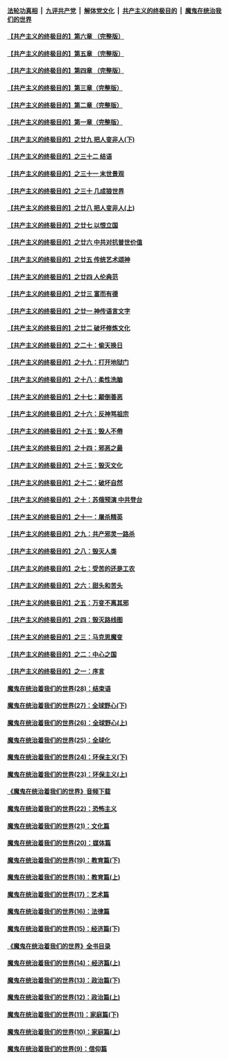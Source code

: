 

####  [法轮功真相](../../../../basic/blob/master/README.md?t=05120331) &nbsp;|&nbsp; [九评共产党](../../../../9ping.md/blob/master/README.md?t=05120331) &nbsp;|&nbsp; [解体党文化](../../../../jtdwh.md/blob/master/README.md?t=05120331)  &nbsp;|&nbsp; [共产主义的终极目的](../../../../gczydzjmd.md/blob/master/README.md?t=05120331) &nbsp;|&nbsp; [魔鬼在统治我们的世界](../../../../mgztzwmdsj.md/blob/master/README.md?t=05120331) 

#### [【共产主义的终极目的】第六章 （完整版）](../pages/nsc422/n11428913.md?t=05120331) 

#### [【共产主义的终极目的】第五章 （完整版）](../pages/nsc422/n11428912.md?t=05120331) 

#### [【共产主义的终极目的】第四章 （完整版）](../pages/nsc422/n11428907.md?t=05120331) 

#### [【共产主义的终极目的】第三章（完整版）](../pages/nsc422/n11428848.md?t=05120331) 

#### [【共产主义的终极目的】第二章（完整版）](../pages/nsc422/n11428831.md?t=05120331) 

#### [【共产主义的终极目的】第一章（完整版）](../pages/nsc422/n11417651.md?t=05120331) 

#### [【共产主义的终极目的】之廿九 把人变非人(下)](../pages/nsc422/n11344140.md?t=05120331) 

#### [【共产主义的终极目的】之三十二 结语](../pages/nsc422/n11360535.md?t=05120331) 

#### [【共产主义的终极目的】之三十一 末世景观](../pages/nsc422/n11351129.md?t=05120331) 

#### [【共产主义的终极目的】之三十 几成狼世界](../pages/nsc422/n11348280.md?t=05120331) 

#### [【共产主义的终极目的】之廿八 把人变非人(上)](../pages/nsc422/n11340492.md?t=05120331) 

#### [【共产主义的终极目的】之廿七 以恨立国](../pages/nsc422/n11336944.md?t=05120331) 

#### [【共产主义的终极目的】之廿六 中共对抗普世价值](../pages/nsc422/n11324785.md?t=05120331) 

#### [【共产主义的终极目的】之廿五 传统艺术颂神](../pages/nsc422/n11296396.md?t=05120331) 

#### [【共产主义的终极目的】之廿四 人伦典范](../pages/nsc422/n11296397.md?t=05120331) 

#### [【共产主义的终极目的】之廿三 富而有德](../pages/nsc422/n11283598.md?t=05120331) 

#### [【共产主义的终极目的】之廿一 神传语言文字](../pages/nsc422/n11263265.md?t=05120331) 

#### [【共产主义的终极目的】之廿二 破坏修炼文化](../pages/nsc422/n11245728.md?t=05120331) 

#### [【共产主义的终极目的】之二十：偷天换日](../pages/nsc422/n11238846.md?t=05120331) 

#### [【共产主义的终极目的】之十九：打开地狱门](../pages/nsc422/n11206376.md?t=05120331) 

#### [【共产主义的终极目的】之十八：柔性洗脑](../pages/nsc422/n11199994.md?t=05120331) 

#### [【共产主义的终极目的】之十七：颠倒善恶](../pages/nsc422/n11179782.md?t=05120331) 

#### [【共产主义的终极目的】之十六：反神骂祖宗](../pages/nsc422/n11166798.md?t=05120331) 

#### [【共产主义的终极目的】之十五：毁人不倦](../pages/nsc422/n11166792.md?t=05120331) 

#### [【共产主义的终极目的】之十四：邪恶之最](../pages/nsc422/n11150249.md?t=05120331) 

#### [【共产主义的终极目的】之十三：毁灭文化](../pages/nsc422/n11135227.md?t=05120331) 

#### [【共产主义的终极目的】之十二：破坏自然](../pages/nsc422/n11135214.md?t=05120331) 

#### [【共产主义的终极目的】之十：苏俄预演 中共登台](../pages/nsc422/n11118424.md?t=05120331) 

#### [【共产主义的终极目的】之十一：屠杀精英](../pages/nsc422/n11118442.md?t=05120331) 

#### [【共产主义的终极目的】之九：共产邪灵一路杀](../pages/nsc422/n11114139.md?t=05120331) 

#### [【共产主义的终极目的】之八：毁灭人类](../pages/nsc422/n11108503.md?t=05120331) 

#### [【共产主义的终极目的】之七：受苦的还是工农](../pages/nsc422/n11101809.md?t=05120331) 

#### [【共产主义的终极目的】之六：甜头和苦头](../pages/nsc422/n11096971.md?t=05120331) 

#### [【共产主义的终极目的】之五：万变不离其邪](../pages/nsc422/n11091285.md?t=05120331) 

#### [【共产主义的终极目的】之四：毁灭路线图](../pages/nsc422/n11086284.md?t=05120331) 

#### [【共产主义的终极目的】之三：马克思魔变](../pages/nsc422/n11061941.md?t=05120331) 

#### [【共产主义的终极目的】之二：中心之国](../pages/nsc422/n11047728.md?t=05120331) 

#### [【共产主义的终极目的】之一：序言](../pages/nsc422/n11086077.md?t=05120331) 

#### [魔鬼在统治着我们的世界(28)：结束语](../pages/nsc422/n10936246.md?t=05120331) 

#### [魔鬼在统治着我们的世界(27)：全球野心(下)](../pages/nsc422/n10928319.md?t=05120331) 

#### [魔鬼在统治着我们的世界(26)：全球野心(上)](../pages/nsc422/n10900318.md?t=05120331) 

#### [魔鬼在统治着我们的世界(25)：全球化](../pages/nsc422/n10788205.md?t=05120331) 

#### [魔鬼在统治着我们的世界(24)：环保主义(下)](../pages/nsc422/n10695307.md?t=05120331) 

#### [魔鬼在统治着我们的世界(23)：环保主义(上)](../pages/nsc422/n10688613.md?t=05120331) 

#### [《魔鬼在统治着我们的世界》音频下载](../pages/nsc422/n10635553.md?t=05120331) 

#### [魔鬼在统治着我们的世界(22)：恐怖主义](../pages/nsc422/n10614727.md?t=05120331) 

#### [魔鬼在统治着我们的世界(21)：文化篇](../pages/nsc422/n10597706.md?t=05120331) 

#### [魔鬼在统治着我们的世界(20)：媒体篇](../pages/nsc422/n10586579.md?t=05120331) 

#### [魔鬼在统治着我们的世界(19)：教育篇(下)](../pages/nsc422/n10564808.md?t=05120331) 

#### [魔鬼在统治着我们的世界(18)：教育篇(上)](../pages/nsc422/n10526970.md?t=05120331) 

#### [魔鬼在统治着我们的世界(17)：艺术篇](../pages/nsc422/n10499093.md?t=05120331) 

#### [魔鬼在统治着我们的世界(16)：法律篇](../pages/nsc422/n10485969.md?t=05120331) 

#### [魔鬼在统治着我们的世界(15)：经济篇(下)](../pages/nsc422/n10469975.md?t=05120331) 

#### [《魔鬼在统治着我们的世界》全书目录](../pages/nsc422/n10464261.md?t=05120331) 

#### [魔鬼在统治着我们的世界(14)：经济篇(上)](../pages/nsc422/n10457370.md?t=05120331) 

#### [魔鬼在统治着我们的世界(13)：政治篇(下)](../pages/nsc422/n10448270.md?t=05120331) 

#### [魔鬼在统治着我们的世界(12)：政治篇(上)](../pages/nsc422/n10444576.md?t=05120331) 

#### [魔鬼在统治着我们的世界(11)：家庭篇(下)](../pages/nsc422/n10440961.md?t=05120331) 

#### [魔鬼在统治着我们的世界(10)：家庭篇(上)](../pages/nsc422/n10435448.md?t=05120331) 

#### [魔鬼在统治着我们的世界(9)：信仰篇](../pages/nsc422/n10432159.md?t=05120331) 

